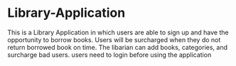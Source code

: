 # Library-Application
This is a Library Application in which users are able to sign up and have the opportunity to borrow books.
Users will be surcharged when they do not return borrowed book on time.
The libarian can add books, categories, and surcharge bad users.
users need to login before using the application
